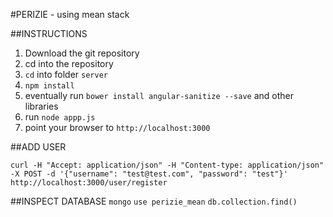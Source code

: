 #PERIZIE - using mean stack

##INSTRUCTIONS
1. Download the git repository
2. cd into the repository
3. ```cd``` into folder ```server```
4. ```npm install```
5. eventually run ```bower install angular-sanitize --save``` and other libraries
6. run ```node appp.js```
7. point your browser to ```http://localhost:3000```

##ADD USER
~~~~
curl -H "Accept: application/json" -H "Content-type: application/json" -X POST -d '{"username": "test@test.com", "password": "test"}' http://localhost:3000/user/register
~~~~

##INSPECT DATABASE
```mongo```
```use perizie_mean```
```db.collection.find()```
